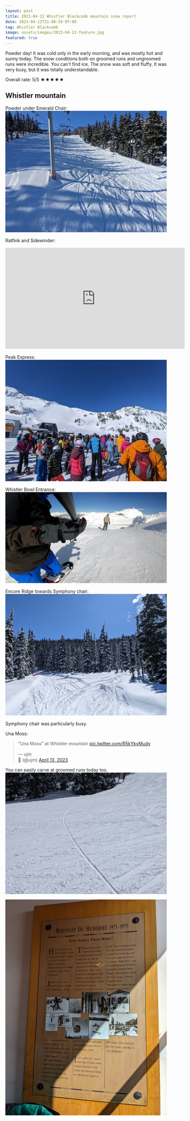 ```yaml
---
layout: post
title: 2023-04-12 Whistler Blackcomb mountain snow report
date: 2023-04-12T21:00:59-07:00
tag: Whistler Blackcomb
image: assets/images/2023-04-12-feature.jpg
featured: true
---
```


Powder day! It was cold only in the early morning, and was mostly hot and sunny today. The snow conditions both on groomed runs and ungroomed runs were incredible. You can't find ice. The snow was soft and fluffy. It was very busy, but it was totally understandable.

Overall rate: 5/5 ★★★★★

## Whistler mountain

Powder under Emerald Chair:
![](/assets/images/2023-04-12-emerald-chair.jpg)

Ratfink and Sidewinder:
<iframe width="560" height="315" src="https://www.youtube.com/embed/v-1viWjC9u4" title="YouTube video player" frameborder="0" allow="accelerometer; autoplay; clipboard-write; encrypted-media; gyroscope; picture-in-picture; web-share" allowfullscreen></iframe>

Peak Express:
![](/assets/images/2023-04-12-peak-express.jpg)

Whistler Bowl Entrance:
![](/assets/images/2023-04-12-whistler-bowl-entrance.jpg)

Encore Ridge towards Symphony chair:
![](/assets/images/2023-04-12-encore-ridge.jpg)

Symphony chair was particularly busy.

Una Moss:
<blockquote class="twitter-tweet"><p lang="en" dir="ltr">&quot;Una Moss&quot; at Whistler mountain <a href="https://t.co/R5kYkvMudv">pic.twitter.com/R5kYkvMudv</a></p>&mdash; ujm　　　　　　　　　　　　　　　　　　　　　　　　　　　　　　　　　　　　　　　　　　　　　🍣 (@ujm) <a href="https://twitter.com/ujm/status/1646362993763172352?ref_src=twsrc%5Etfw">April 13, 2023</a></blockquote> <script async src="https://platform.twitter.com/widgets.js" charset="utf-8"></script>

You can easily carve at groomed runs today too.
![](/assets/images/2023-04-12-carving-track.jpg)

![](/assets/images/2023-04-12-who-names-these-runs-whistler-roundhouse.jpg)
